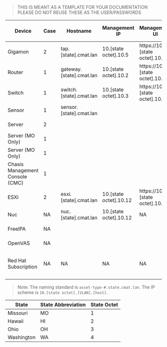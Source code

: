 >THIS IS MEANT AS A TEMPLATE FOR YOUR DOCUMENTATION PLEASE DO NOT REUSE THESE AS THE USER/PASSWORDS


| Device                          | Case | Hostname                 | Management IP          | Management UI                  | Out of Band Management (iDRAC) | Default Username | Default Passphrase | Current Username | Current Passphrase | Note                               |
|---------------------------------|------|--------------------------|------------------------|--------------------------------|--------------------------------|------------------|--------------------|------------------|--------------------|------------------------------------|
| Gigamon                         | 2    | tap.[state].cmat.lan     | 10.[state octet].10.5  | https://10.[state octet].10.5  | NA                             | admin            | admin123A!         | admin            | CYBERadmin1234!@#$ |                                    |
| Router                          | 1    | gateway.[state].cmat.lan | 10.[state octet].10.2  | https://10.[state octet].10.2  | NA                             | username1        | password1          | admin            | CYBERadmin1234!@#$ | DNS                                |
| Switch                          | 1    | switch.[state].cmat.lan  | 10.[state octet].10.3  | https://10.[state octet].10.3  | NA                             | NA               | NA                 | NA               | CYBERadmin1234!@#$ | NTP / DHCP                         |
| Sensor                          | 1    | sensor.[state].cmat.lan  |                        |                                | 10.[state octet].10.6          | NA               |                    | admin            | CYBERadmin1234!@#$ |                                    |
| Server                          | 2    |                          |                        |                                | 10.[state octet].10.7          | NA               |                    |                  |                    |                                    |
| Server (MO Only)                | 1    |                          |                        |                                | 10.[state octet].10.8          | NA               |                    |                  |                    |                                    |
| Server (MO Only)                | 1    |                          |                        |                                | 10.[state octet].10.9          | NA               |                    |                  |                    |                                    |
| Chasis Management Console (CMC) | 1    |                          |                        |                                | 10.[state octet].10.10         | root             | calvin             | root             | CYBERadmin1234!@#$ |                                    |
| ESXi                            | 2    | esxi.[state].cmat.lan    | 10.[state octet].10.12 | https://10.[state octet].10.12 | 10.[state octet].10.11         | root             | NA                 | root             | CYBERadmin1234!@#$ |                                    |
| Nuc                             | NA   | nuc.[state].cmat.lan     | 10.[state octet].10.12 | NA                             | NA                             | NA               | NA                 | admin            | CYBERadmin1234!@#$ |                                    |
| FreeIPA                         | NA   |                          |                        |                                | 10.[state octet].10.13         | NA               |                    |                  |                    |                                    |
| OpenVAS                         | NA   |                          |                        |                                | 10.[state octet].20.2          |                  |                    |                  |                    |                                    |
| Red Hat Subscription            | NA   | NA                       | NA                     | NA                             | NA                             | cmtadmin         | 26093Pinz!         | NA               | NA                 | Red Hat Subscription Manager Creds |
|                                 |      |                          |                        |                                |                                |                  |                    |                  |                    |                                    |

> Note: The naming standard is `asset-type-#.state.cmat.lan`. The IP scheme is `10.[state octet].[VLAN].[host]`.  

| State      |  State Abbreviation   | State Octet |
|------------|-----------------------|-------------|
| Missouri   | MO                    | 1           |
| Hawaii     | HI                    | 2           |
| Ohio       | OH                    | 3           |
| Washington | WA                    | 4           |
